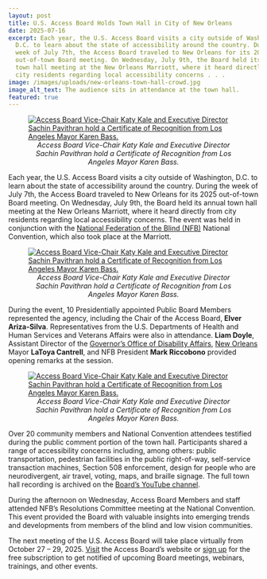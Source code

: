 ```yaml
---
layout: post
title: U.S. Access Board Holds Town Hall in City of New Orleans
date: 2025-07-16
excerpt: Each year, the U.S. Access Board visits a city outside of Washington,
  D.C. to learn about the state of accessibility around the country. During the
  week of July 7th, the Access Board traveled to New Orleans for its 2025
  out-of-town Board meeting. On Wednesday, July 9th, the Board held its annual
  town hall meeting at the New Orleans Marriott, where it heard directly from
  city residents regarding local accessibility concerns . . .
image: /images/uploads/new-orleans-town-hall-crowd.jpg
image_alt_text: The audience sits in attendance at the town hall.
featured: true
---
```

<figure class="img-right">
  <a href="{{ site.baseurl }}/images/uploads/sachin-and-katy-proclamation.jpg">
    <img src="{{ site.baseurl }}/images/uploads/sachin-and-katy-proclamation.jpg" alt="Access Board Vice-Chair Katy Kale and Executive Director Sachin Pavithran hold a Certificate of Recognition from Los Angeles Mayor Karen Bass." class="center">
  </a>
  <figcaption style="text-align:center">
    <em>Access Board Vice-Chair Katy Kale and Executive Director Sachin Pavithran hold a Certificate of Recognition from Los Angeles Mayor Karen Bass.</em>
  </figcaption>
</figure>

Each year, the U.S. Access Board visits a city outside of Washington, D.C. to learn about the state of accessibility around the country. During the week of July 7th, the Access Board traveled to New Orleans for its 2025 out-of-town Board meeting. On Wednesday, July 9th, the Board held its annual town hall meeting at the New Orleans Marriott, where it heard directly from city residents regarding local accessibility concerns. The event was held in conjunction with the [National Federation of the Blind (NFB)](https://nfb.org/) National Convention, which also took place at the Marriott.

<figure class="img-left">
  <a href="{{ site.baseurl }}/images/uploads/sachin-and-katy-proclamation.jpg">
    <img src="{{ site.baseurl }}/images/uploads/sachin-and-katy-proclamation.jpg" alt="Access Board Vice-Chair Katy Kale and Executive Director Sachin Pavithran hold a Certificate of Recognition from Los Angeles Mayor Karen Bass." class="center">
  </a>
  <figcaption style="text-align:center">
    <em>Access Board Vice-Chair Katy Kale and Executive Director Sachin Pavithran hold a Certificate of Recognition from Los Angeles Mayor Karen Bass.</em>
  </figcaption>
</figure>

During the event, 10 Presidentially appointed Public Board Members represented the agency, including the Chair of the Access Board, **Elver Ariza-Silva**. Representatives from the U.S. Departments of Health and Human Services and Veterans Affairs were also in attendance. **Liam Doyle**, Assistant Director of the [Governor’s Office of Disability Affairs](https://gov.louisiana.gov/page/disability-affairs), [New Orleans](https://nola.gov/) Mayor **LaToya Cantrell**, and NFB President **Mark Riccobono** provided opening remarks at the session.

<figure class="img-right">
  <a href="{{ site.baseurl }}/images/uploads/sachin-and-katy-proclamation.jpg">
    <img src="{{ site.baseurl }}/images/uploads/sachin-and-katy-proclamation.jpg" alt="Access Board Vice-Chair Katy Kale and Executive Director Sachin Pavithran hold a Certificate of Recognition from Los Angeles Mayor Karen Bass." class="center">
  </a>
  <figcaption style="text-align:center">
    <em>Access Board Vice-Chair Katy Kale and Executive Director Sachin Pavithran hold a Certificate of Recognition from Los Angeles Mayor Karen Bass.</em>
  </figcaption>
</figure>

Over 20 community members and National Convention attendees testified during the public comment portion of the town hall. Participants shared a range of accessibility concerns including, among others: public transportation, pedestrian facilities in the public right-of-way, self-service transaction machines, Section 508 enforcement, design for people who are neurodivergent, air travel, voting, maps, and braille signage. The full town hall recording is archived on the [Board’s YouTube channel](https://www.youtube.com/watch?v=w3tbOSkbvYw).

During the afternoon on Wednesday, Access Board Members and staff attended NFB’s Resolutions Committee meeting at the National Convention. This event provided the Board with valuable insights into emerging trends and developments from members of the blind and low vision communities.

The next meeting of the U.S. Access Board will take place virtually from October 27 – 29, 2025. [Visit](https://www.access-board.gov/) the Access Board’s website or [sign up](https://public.govdelivery.com/accounts/USACCESS/subscriber/qualify?commit=Subscribe&topic_id=USACCESS_1) for the free subscription to get notified of upcoming Board meetings, webinars, trainings, and other events.
